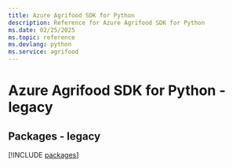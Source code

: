 ```yaml
---
title: Azure Agrifood SDK for Python
description: Reference for Azure Agrifood SDK for Python
ms.date: 02/25/2025
ms.topic: reference
ms.devlang: python
ms.service: agrifood
---
```

# Azure Agrifood SDK for Python - legacy
## Packages - legacy
[!INCLUDE [packages](agrifood-index.md)]
